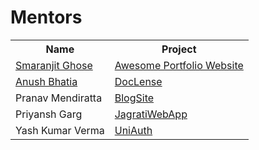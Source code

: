# Mentors

<table>
  <tr>
    <th>Name</th>
    <th>Project</th>
  </tr>
    <tr>
      <td><a href="https://www.linkedin.com/in/smaranjitghose/">Smaranjit Ghose</a></td>
    <td><a href="https://github.com/smaranjitghose/awesome-portfolio-websites">Awesome Portfolio Website</a></td>
  </tr>
  <tr>
    <td><a href="https://www.linkedin.com/in/anushbhatia/">Anush Bhatia</a></td>
    <td><a href="https://github.com/smaranjitghose/DocLense">DocLense</a></td>
  </tr>
  <tr>
  <tr>
    <td>Pranav Mendiratta</td>
    <td><a href="https://github.com/ALPHAVIO/BlogSite">BlogSite</a></td>
  </tr>
  <tr>
    <td>Priyansh Garg</td>
    <td><a href="https://github.com/garg3133/JagratiWebApp">JagratiWebApp</a></td>
  </tr>
  <tr>
    <td>Yash Kumar Verma</td>
    <td><a href="https://github.com/uniauth">UniAuth</a></td>
  </tr>
</table>
